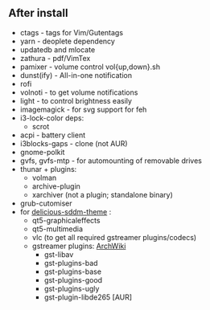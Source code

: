 ## After install
* ctags - tags for Vim/Gutentags
* yarn - deoplete dependency
* updatedb and mlocate
* zathura - pdf/VimTex
* pamixer - volume control vol{up,down}.sh
* dunst(ify) - All-in-one notification
* rofi
* volnoti - to get volume notifications
* light - to control brightness easily
* imagemagick - for svg support for feh
* i3-lock-color deps:
    - scrot
* acpi - battery client
* i3blocks-gaps - clone (not AUR)
* gnome-polkit
* gvfs, gvfs-mtp - for automounting of removable drives
* thunar + plugins:
    - volman
    - archive-plugin
    - xarchiver (not a plugin; standalone binary)
* grub-cutomiser
* for [delicious-sddm-theme](https://github.com/stuomas/delicious-sddm-theme) :
    - qt5-graphicaleffects
    - qt5-multimedia
    - vlc (to get all required gstreamer plugins/codecs)
    - gstreamer plugins: [ArchWiki](https://wiki.archlinux.org/index.php/GStreamer)
        - gst-libav
        - gst-plugins-bad
        - gst-plugins-base
        - gst-plugins-good
        - gst-plugins-ugly
        - gst-plugin-libde265 [AUR]
 
